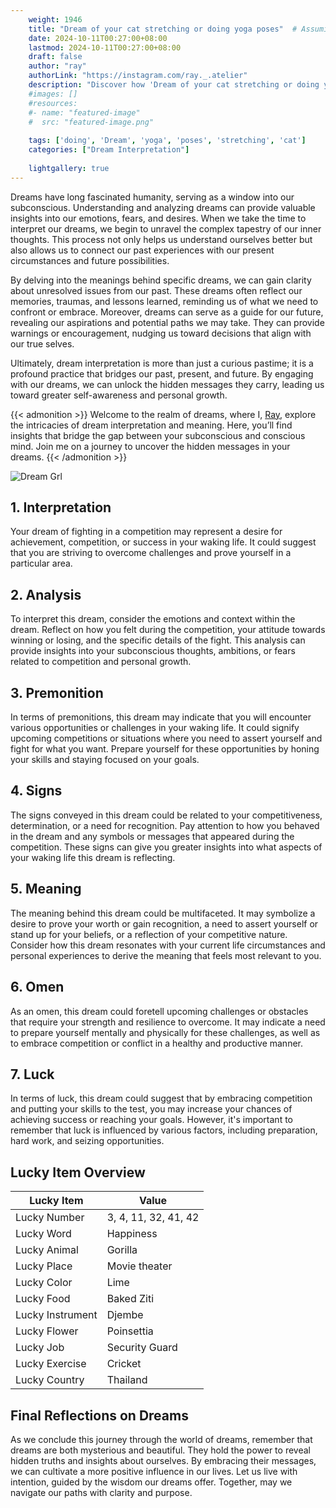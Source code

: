 ```yaml
---
    weight: 1946
    title: "Dream of your cat stretching or doing yoga poses"  # Assuming 'title' column exists
    date: 2024-10-11T00:27:00+08:00
    lastmod: 2024-10-11T00:27:00+08:00
    draft: false
    author: "ray"
    authorLink: "https://instagram.com/ray._.atelier"
    description: "Discover how 'Dream of your cat stretching or doing yoga poses' can interpret your future and uncover its significant meanings in your life."
    #images: []
    #resources:
    #- name: "featured-image"
    #  src: "featured-image.png"
    
    tags: ['doing', 'Dream', 'yoga', 'poses', 'stretching', 'cat']
    categories: ["Dream Interpretation"]
    
    lightgallery: true
---
```

    
Dreams have long fascinated humanity, serving as a window into our subconscious. Understanding and analyzing dreams can provide valuable insights into our emotions, fears, and desires. When we take the time to interpret our dreams, we begin to unravel the complex tapestry of our inner thoughts. This process not only helps us understand ourselves better but also allows us to connect our past experiences with our present circumstances and future possibilities.

By delving into the meanings behind specific dreams, we can gain clarity about unresolved issues from our past. These dreams often reflect our memories, traumas, and lessons learned, reminding us of what we need to confront or embrace. Moreover, dreams can serve as a guide for our future, revealing our aspirations and potential paths we may take. They can provide warnings or encouragement, nudging us toward decisions that align with our true selves.

Ultimately, dream interpretation is more than just a curious pastime; it is a profound practice that bridges our past, present, and future. By engaging with our dreams, we can unlock the hidden messages they carry, leading us toward greater self-awareness and personal growth.

{{< admonition >}}
Welcome to the realm of dreams, where I, [Ray](https://instagram.com/ray._.atelier), explore the intricacies of dream interpretation and meaning. Here, you’ll find insights that bridge the gap between your subconscious and conscious mind. Join me on a journey to uncover the hidden messages in your dreams.
{{< /admonition >}}

![Dream Grl](https://cdn.pixabay.com/photo/2017/11/02/03/35/gothic-2910057_1280.jpg "Dream Grl")

## 1. Interpretation
 Your dream of fighting in a competition may represent a desire for achievement, competition, or success in your waking life. It could suggest that you are striving to overcome challenges and prove yourself in a particular area.

## 2. Analysis
 To interpret this dream, consider the emotions and context within the dream. Reflect on how you felt during the competition, your attitude towards winning or losing, and the specific details of the fight. This analysis can provide insights into your subconscious thoughts, ambitions, or fears related to competition and personal growth.

## 3. Premonition
 In terms of premonitions, this dream may indicate that you will encounter various opportunities or challenges in your waking life. It could signify upcoming competitions or situations where you need to assert yourself and fight for what you want. Prepare yourself for these opportunities by honing your skills and staying focused on your goals.

## 4. Signs
 The signs conveyed in this dream could be related to your competitiveness, determination, or a need for recognition. Pay attention to how you behaved in the dream and any symbols or messages that appeared during the competition. These signs can give you greater insights into what aspects of your waking life this dream is reflecting.

## 5. Meaning
 The meaning behind this dream could be multifaceted. It may symbolize a desire to prove your worth or gain recognition, a need to assert yourself or stand up for your beliefs, or a reflection of your competitive nature. Consider how this dream resonates with your current life circumstances and personal experiences to derive the meaning that feels most relevant to you.

## 6. Omen
 As an omen, this dream could foretell upcoming challenges or obstacles that require your strength and resilience to overcome. It may indicate a need to prepare yourself mentally and physically for these challenges, as well as to embrace competition or conflict in a healthy and productive manner.

## 7. Luck
 In terms of luck, this dream could suggest that by embracing competition and putting your skills to the test, you may increase your chances of achieving success or reaching your goals. However, it's important to remember that luck is influenced by various factors, including preparation, hard work, and seizing opportunities.

## Lucky Item Overview
| Lucky Item          | Value              |
|---------------|--------------------|
| Lucky Number        | 3, 4, 11, 32, 41, 42  |
| Lucky Word          | Happiness |
| Lucky Animal        | Gorilla |
| Lucky Place         | Movie theater     |
| Lucky Color         | Lime     |
| Lucky Food          | Baked Ziti      |
| Lucky Instrument    | Djembe |
| Lucky Flower        | Poinsettia    |
| Lucky Job           | Security Guard       |
| Lucky Exercise      | Cricket  |
| Lucky Country       | Thailand    |


##  Final Reflections on Dreams

As we conclude this journey through the world of dreams, remember that dreams are both mysterious and beautiful. They hold the power to reveal hidden truths and insights about ourselves. By embracing their messages, we can cultivate a more positive influence in our lives. Let us live with intention, guided by the wisdom our dreams offer. Together, may we navigate our paths with clarity and purpose.
